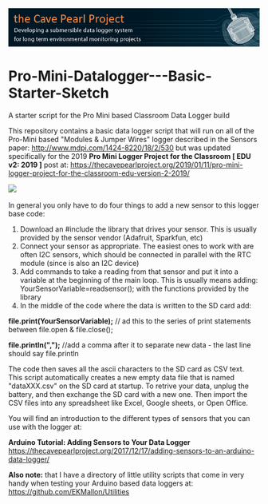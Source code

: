 <img src="https://github.com/EKMallon/The_Cave_Pearl_Project_CURRENT_codebuilds/blob/master/images/CavePearlProjectBanner_130x850px.jpg">

# Pro-Mini-Datalogger---Basic-Starter-Sketch
A starter script for the Pro Mini based Classroom Data Logger build

This repository contains a basic data logger script that will run on all of the Pro-Mini based "Modules &amp; Jumper Wires" logger described in the Sensors paper: http://www.mdpi.com/1424-8220/18/2/530 but was updated specifically for the 2019  **Pro Mini Logger Project for the Classroom [ EDU v2: 2019 ]** post at:
https://thecavepearlproject.org/2019/01/11/pro-mini-logger-project-for-the-classroom-edu-version-2-2019/

<img src="https://github.com/EKMallon/Pro-Mini-Datalogger---Basic-Starter-Sketch/blob/master/images/_CavePearl_ClassroomLogger_2019_640pix.jpg">

In general you only have to do four things to add a new sensor to this logger base code:

1) Download an #include the library that drives your sensor. This is usually provided by the sensor vendor (Adafruit, Sparkfun, etc) 
2) Connect your sensor as appropriate. The easiest ones to work with are often I2C sensors, which should be connected in parallel with the RTC module (since is also an I2C device)
3) Add commands to take a reading from that sensor and put it into a variable at the beginning of the main loop. This is usually means adding:  YourSensorVariable=readsensor();  with the functions provided by the library
4) In the middle of the code where the data is written to the SD card add:

**file.print(YourSensorVariable);** // ad this to the series of print statements between file.open & file.close();

**file.println(",");** //add a comma after it to separate new data - the last line should say file.println

The code then saves all the ascii characters to the SD card as CSV text. This script automatically creates a new empty data file that is named "dataXXX.csv" on the SD card at startup. To retrive your data, unplug the battery, and then exchange the SD card with a new one. Then import the CSV files into any spreadsheet like Excel, Google sheets, or Open Office. 

You will find an introduction to the different types of sensors that you can use with the logger at:

**Arduino Tutorial: Adding Sensors to Your Data Logger**
https://thecavepearlproject.org/2017/12/17/adding-sensors-to-an-arduino-data-logger/

**Also note:** that I have a directory of little utility scripts that come in very handy when testing your Arduino based data loggers at: https://github.com/EKMallon/Utilities

